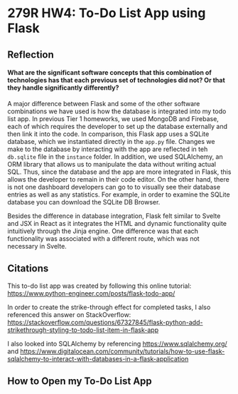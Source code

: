 # 279R HW4: To-Do List App using Flask

## Reflection

#### What are the significant software concepts that this combination of technologies has that each previous set of technologies did not? Or that they handle significantly differently?

A major difference between Flask and some of the other software combinations we have used is how the database is integrated into my todo list app. In previous Tier 1 homeworks, we used MongoDB and Firebase, each of which requires the developer to set up the database externally and then link it into the code. In comparison, this Flask app uses a SQLite database, which we instantiated directly in the `app.py` file. Changes we make to the database by interacting with the app are reflected in teh `db.sqlite` file in the `instance` folder. In addition, we used SQLAlchemy, an ORM library that allows us to manipulate the data without writing actual SQL. Thus, since the database and the app are more integrated in Flask, this allows the developer to remain in their code editor. On the other hand, there is not one dashboard developers can go to to visually see their database entries as well as any statistics. For example, in order to examine the SQLite database you can download the SQLite DB Browser.

Besides the difference in database integration, Flask felt similar to Svelte and JSX in React as it integrates the HTML and dynamic functionality quite intuitively through the Jinja engine. One difference was that each functionality was associated with a different route, which was not necessary in Svelte.

## Citations

This to-do list app was created by following this online tutorial: https://www.python-engineer.com/posts/flask-todo-app/

In order to create the strike-through effect for completed tasks, I also referenced this answer on StackOverflow: https://stackoverflow.com/questions/67327845/flask-python-add-strikethrough-styling-to-todo-list-item-in-flask-app

I also looked into SQLAlchemy by referencing https://www.sqlalchemy.org/ and https://www.digitalocean.com/community/tutorials/how-to-use-flask-sqlalchemy-to-interact-with-databases-in-a-flask-application


## How to Open my To-Do List App

